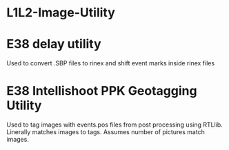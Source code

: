 # L1L2-Image-Utility

# E38 delay utility
Used to convert .SBP files to rinex and shift event marks inside rinex files

# E38 Intellishoot PPK Geotagging Utility

Used to tag images with events.pos files from post processing using RTLlib.
Linerally matches images to tags. Assumes number of pictures match images. 
